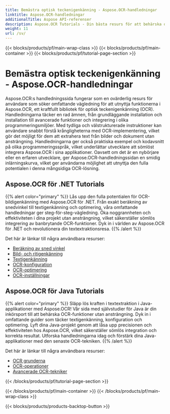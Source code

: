 ```yaml
---
title: Bemästra optisk teckenigenkänning - Aspose.OCR-handledningar
linktitle: Aspose.OCR-handledningar
additionalTitle: Aspose API-referenser
description: Aspose.OCR Tutorials - Din bästa resurs för att behärska optisk teckenigenkänning med tydliga instruktioner och praktiska exempel på olika språk.
weight: 11
url: /sv/
---
```


{{< blocks/products/pf/main-wrap-class >}}
{{< blocks/products/pf/main-container >}}
{{< blocks/products/pf/tutorial-page-section >}}

# Bemästra optisk teckenigenkänning - Aspose.OCR-handledningar


Aspose.OCR:s handledningssida fungerar som en ovärderlig resurs för användare som söker omfattande vägledning för att utnyttja funktionerna i Aspose.OCR, ett kraftfullt bibliotek för optisk teckenigenkänning (OCR). Handledningarna täcker en rad ämnen, från grundläggande installation och installation till avancerade funktioner och integrering i olika programmeringsmiljöer. Med tydliga och välstrukturerade instruktioner kan användare snabbt förstå krångligheterna med OCR-implementering, vilket gör det möjligt för dem att extrahera text från bilder och dokument utan ansträngning. Handledningarna ger också praktiska exempel och kodavsnitt på olika programmeringsspråk, vilket underlättar utvecklare att sömlöst integrera Aspose.OCR i sina applikationer. Oavsett om det är en nybörjare eller en erfaren utvecklare, ger Aspose.OCR-handledningssidan en smidig inlärningskurva, vilket ger användarna möjlighet att utnyttja den fulla potentialen i denna mångsidiga OCR-lösning.

## Aspose.OCR för .NET Tutorials
{{% alert color="primary" %}}
Lås upp den fulla potentialen för OCR-bildigenkänning med Aspose.OCR för .NET. Från exakt beräkning av snedvinkel till textigenkänning och optimering, våra omfattande handledningar ger steg-för-steg-vägledning. Öka noggrannheten och effektiviteten i dina projekt utan ansträngning, vilket säkerställer sömlös integrering av banbrytande OCR-funktioner. Dyk in i världen av Aspose.OCR för .NET och revolutionera din textextraktionsresa.
{{% /alert %}}

Det här är länkar till några användbara resurser:
 
- [Beräkning av sned vinkel](./net/skew-angle-calculation/)
- [Bild- och ritigenkänning](./net/image-and-drawing-recognition/)
- [Textigenkänning](./net/text-recognition/)
- [OCR-konfiguration](./net/ocr-configuration/)
- [OCR-optimering](./net/ocr-optimization/)
- [OCR-inställningar](./net/ocr-settings/)


## Aspose.OCR för Java Tutorials
{{% alert color="primary" %}}
Släpp lös kraften i textextraktion i Java-applikationer med Aspose.OCR! Vår sida med självstudier för Java är din inkörsport till att behärska OCR-funktioner utan ansträngning. Dyk in i omfattande guider som täcker textigenkänning, konfiguration och optimering. Lyft dina Java-projekt genom att låsa upp precisionen och effektiviteten hos Aspose.OCR, vilket säkerställer sömlös integration och korrekta resultat. Utforska handledningarna idag och förstärk dina Java-applikationer med den senaste OCR-tekniken.
{{% /alert %}}

Det här är länkar till några användbara resurser:
 
- [OCR grunderna](./java/ocr-basics/)
- [OCR-operationer](./java/ocr-operations/)
- [Avancerade OCR-tekniker](./java/advanced-ocr-techniques/)




{{< /blocks/products/pf/tutorial-page-section >}}

{{< /blocks/products/pf/main-container >}}
{{< /blocks/products/pf/main-wrap-class >}}

{{< blocks/products/products-backtop-button >}}
